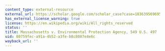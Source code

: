 ```yaml
---
content_type: external-resource
external_url: https://scholar.google.com/scholar_case?case=18363956969502505811&q=Massachusetts+v.+Environmental+Protection+Agency,+549+U.S.+497&hl=en&as_sdt=40000006
has_external_license_warning: true
license: https://en.wikipedia.org/wiki/All_rights_reserved
status: ''
title: Massachusetts v. Environmental Protection Agency, 549 U.S. 497
uid: 80759fec-a91a-4b52-a3fe-b8c8087e4e6c
wayback_url: ''
---
```

